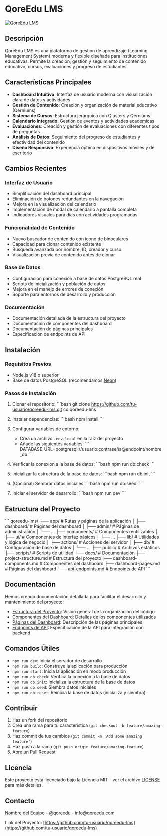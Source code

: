 # QoreEdu LMS

![QoreEdu LMS](https://via.placeholder.com/1200x400?text=QoreEdu+LMS)

## Descripción

QoreEdu LMS es una plataforma de gestión de aprendizaje (Learning Management System) moderna y flexible diseñada para instituciones educativas. Permite la creación, gestión y seguimiento de contenido educativo, cursos, evaluaciones y progreso de estudiantes.

## Características Principales

- **Dashboard Intuitivo**: Interfaz de usuario moderna con visualización clara de datos y actividades
- **Gestión de Contenido**: Creación y organización de material educativo (Qerniums)
- **Sistema de Cursos**: Estructura jerárquica con Qlusters y Qerniums
- **Calendario Integrado**: Gestión de eventos y actividades académicas
- **Evaluaciones**: Creación y gestión de evaluaciones con diferentes tipos de preguntas
- **Análisis de Datos**: Seguimiento del progreso de estudiantes y efectividad del contenido
- **Diseño Responsivo**: Experiencia óptima en dispositivos móviles y de escritorio

## Cambios Recientes

### Interfaz de Usuario
- Simplificación del dashboard principal
- Eliminación de botones redundantes en la navegación
- Mejora en la visualización del calendario
- Implementación de modal de calendario a pantalla completa
- Indicadores visuales para días con actividades programadas

### Funcionalidad de Contenido
- Nuevo buscador de contenido con ícono de binoculares
- Capacidad para clonar contenido existente
- Búsqueda avanzada por nombre, ID, creador y curso
- Visualización previa de contenido antes de clonar

### Base de Datos
- Configuración para conexión a base de datos PostgreSQL real
- Scripts de inicialización y población de datos
- Mejora en el manejo de errores de conexión
- Soporte para entornos de desarrollo y producción

### Documentación
- Documentación detallada de la estructura del proyecto
- Documentación de componentes del dashboard
- Documentación de páginas principales
- Especificación de endpoints de API

## Instalación

### Requisitos Previos
- Node.js v18 o superior
- Base de datos PostgreSQL (recomendamos [Neon](https://neon.tech))

### Pasos de Instalación

1. Clonar el repositorio:
\`\`\`bash
git clone https://github.com/tu-usuario/qoreedu-lms.git
cd qoreedu-lms
\`\`\`

2. Instalar dependencias:
\`\`\`bash
npm install
\`\`\`

3. Configurar variables de entorno:
   - Crea un archivo `.env.local` en la raíz del proyecto
   - Añade las siguientes variables:
\`\`\`
DATABASE_URL=postgresql://usuario:contraseña@endpoint/nombre_db
\`\`\`

4. Verificar la conexión a la base de datos:
\`\`\`bash
npm run db:check
\`\`\`

5. Inicializar la estructura de la base de datos:
\`\`\`bash
npm run db:init
\`\`\`

6. (Opcional) Sembrar datos iniciales:
\`\`\`bash
npm run db:seed
\`\`\`

7. Iniciar el servidor de desarrollo:
\`\`\`bash
npm run dev
\`\`\`

## Estructura del Proyecto

\`\`\`
qoreedu-lms/
├── app/                    # Rutas y páginas de la aplicación
│   ├── dashboard/          # Páginas del dashboard
│   ├── admin/              # Páginas de administración
│   └── ...
├── components/             # Componentes reutilizables
│   ├── ui/                 # Componentes de interfaz básicos
│   └── ...
├── lib/                    # Utilidades y lógica de negocio
│   ├── actions/            # Acciones del servidor
│   ├── db/                 # Configuración de base de datos
│   └── ...
├── public/                 # Archivos estáticos
├── scripts/                # Scripts de utilidad
└── docs/                   # Documentación
    ├── project-structure.md    # Estructura del proyecto
    ├── dashboard-components.md # Componentes del dashboard
    ├── dashboard-pages.md      # Páginas del dashboard
    └── api-endpoints.md        # Endpoints de API
\`\`\`

## Documentación

Hemos creado documentación detallada para facilitar el desarrollo y mantenimiento del proyecto:

- [Estructura del Proyecto](docs/project-structure.md): Visión general de la organización del código
- [Componentes del Dashboard](docs/dashboard-components.md): Detalles de los componentes utilizados
- [Páginas del Dashboard](docs/dashboard-pages.md): Descripción de las páginas principales
- [Endpoints de API](docs/api-endpoints.md): Especificación de la API para integración con backend

## Comandos Útiles

- `npm run dev`: Inicia el servidor de desarrollo
- `npm run build`: Construye la aplicación para producción
- `npm run start`: Inicia la aplicación en modo producción
- `npm run db:check`: Verifica la conexión a la base de datos
- `npm run db:init`: Inicializa la estructura de la base de datos
- `npm run db:seed`: Siembra datos iniciales
- `npm run db:reset`: Reinicia la base de datos (inicializa y siembra)

## Contribuir

1. Haz un fork del repositorio
2. Crea una rama para tu característica (`git checkout -b feature/amazing-feature`)
3. Haz commit de tus cambios (`git commit -m 'Add some amazing feature'`)
4. Haz push a la rama (`git push origin feature/amazing-feature`)
5. Abre un Pull Request

## Licencia

Este proyecto está licenciado bajo la Licencia MIT - ver el archivo [LICENSE](LICENSE) para más detalles.

## Contacto

Nombre del Equipo - [@qoreedu](https://twitter.com/qoreedu) - info@qoreedu.com

Link del Proyecto: [https://github.com/tu-usuario/qoreedu-lms](https://github.com/tu-usuario/qoreedu-lms)
